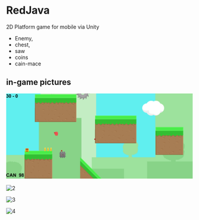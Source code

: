 # RedJava
 
 2D Platform game for mobile via Unity

* Enemy,
* chest, 
* saw 
* coins
* cain-mace

## in-game pictures

![1](RedJAVA/img/redjava_img1.png "redjava")

![2](/img/redjava_img2.png "redjava2")

![3](RedJAVA/img/redjava_img3.png "redjava3")

![4](RedJAVA/img/redjava_img4.png "redjava4")
